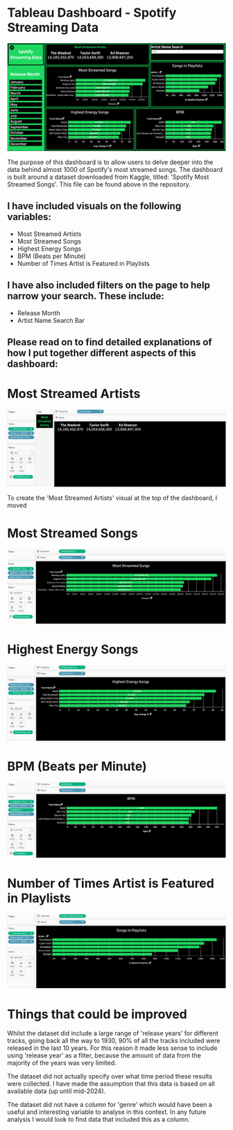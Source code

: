 # Tableau Dashboard - Spotify Streaming Data

![Dashboard Preview](Screenshots/Spotify-Streaming-Data-Dashboard.png)

The purpose of this dashboard is to allow users to delve deeper into the data behind almost 1000 of Spotify's most streamed songs. The dashboard is built around a dataset downloaded from Kaggle, titled: 'Spotify Most Streamed Songs'. This file can be found above in the repository. 

## I have included visuals on the following variables:

- Most Streamed Artists
- Most Streamed Songs
- Highest Energy Songs
- BPM (Beats per Minute)
- Number of Times Artist is Featured in Playlists

## I have also included filters on the page to help narrow your search. These include:

- Release Month
- Artist Name Search Bar




## Please read on to find detailed explanations of how I put together different aspects of this dashboard:

# Most Streamed Artists

![Most Streamed Artists Preview](Screenshots/Most-Streamed-Artists.png)

To create the 'Most Streamed Artists' visual at the top of the dashboard, I moved 

# Most Streamed Songs

![Most Streamed Songs Preview](Screenshots/Most-Streamed-Songs.png)

#  Highest Energy Songs

![Highest Energy Songs Preview](Screenshots/Highest-Energy-Songs.png)

# BPM (Beats per Minute)

![BPM (Beats Per Minute) Preview](Screenshots/Highest-BPM.png)

# Number of Times Artist is Featured in Playlists

![Songs in Playlists Preview](Screenshots/Songs-in-Playlists.png)


# Things that could be improved

Whilst the dataset did include a large range of 'release years' for different tracks, going back all the way to 1930, 90% of all the tracks included were released in the last 10 years. For this reason it made less sense to include using 'release year' as a filter, because the amount of data from the majority of the years was very limited.

The dataset did not actually specify over what time period these results were collected. I have made the assumption that this data is based on all available data (up until mid-2024).

The dataset did not have a column for 'genre' which would have been a useful and interesting variable to analyse in this context. In any future analysis I would look to find data that included this as a column.
